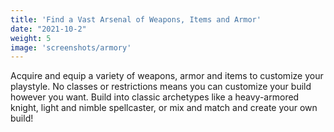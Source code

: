 ```yaml
---
title: 'Find a Vast Arsenal of Weapons, Items and Armor'
date: "2021-10-2"
weight: 5
image: 'screenshots/armory'
---
```

Acquire and equip a variety of weapons, armor and items to customize your playstyle. No classes or restrictions means you can customize your build however you want. Build into classic archetypes like a heavy-armored knight, light and nimble spellcaster, or mix and match and create your own build!
